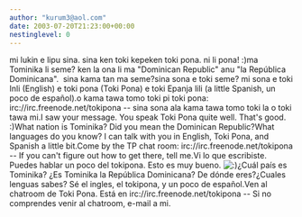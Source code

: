 ```yaml
---
author: "kurum3@aol.com"
date: 2003-07-20T21:23:00+00:00
nestinglevel: 0
---
```

mi lukin e lipu sina. sina ken toki kepeken toki pona. ni li pona! :)ma Tominika li seme? ken la ona li ma "Dominican Republic" anu "la República Dominicana".  sina kama tan ma seme?sina sona e toki seme? mi sona e toki Inli (English) e toki pona (Toki Pona) e toki Epanja lili (a little Spanish, un poco de español).o kama tawa tomo toki pi toki pona: irc://irc.freenode.net/tokipona --
 sina sona ala kama tawa tomo toki la o toki tawa mi.I saw your message. You speak Toki Pona quite well. That's good. :)What nation is Tominika? Did you mean the Dominican Republic?What languages do you know? I can talk with you in English, Toki Pona, and Spanish a little bit.Come by the TP chat room: irc://irc.freenode.net/tokipona --
 If you can't figure out how to get there, tell me.Vi lo que escribiste. Puedes hablar un poco del tokipona. Esto es muy bueno. ![:)](images/smilies/icon_e_smile.gif "Smile")¿Cuál país es Tominika? ¿Es Tominika la República Dominicana? De dónde eres?¿Cuales lenguas sabes? Sé el ingles, el tokipona, y un poco de español.Ven al chatroom de Toki Pona. Está en irc://irc.freenode.net/tokipona --
 Si no comprendes venir al chatroom, e-mail a mi.